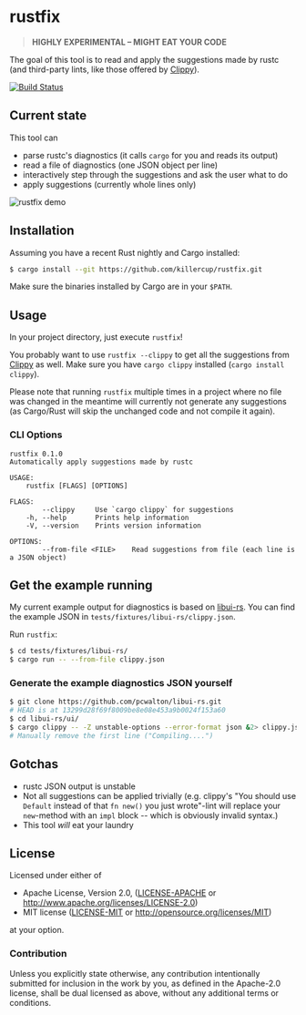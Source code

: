 # rustfix

> **HIGHLY EXPERIMENTAL – MIGHT EAT YOUR CODE**

The goal of this tool is to read and apply the suggestions made by rustc (and third-party lints, like those offered by [Clippy][clippy]).

[clippy]: https://github.com/Manishearth/rust-clippy

[![Build Status](https://travis-ci.org/killercup/rustfix.svg?branch=master)](https://travis-ci.org/killercup/rustfix)

## Current state

This tool can

- parse rustc's diagnostics (it calls `cargo` for you and reads its output)
- read a file of diagnostics (one JSON object per line)
- interactively step through the suggestions and ask the user what to do
- apply suggestions (currently whole lines only)

![rustfix demo](http://i.imgur.com/E9YkK76.png)

## Installation

Assuming you have a recent Rust nightly and Cargo installed:

```sh
$ cargo install --git https://github.com/killercup/rustfix.git
```

Make sure the binaries installed by Cargo are in your `$PATH`.

## Usage

In your project directory, just execute `rustfix`!

You probably want to use `rustfix --clippy` to get all the suggestions from [Clippy][clippy] as well. Make sure you have `cargo clippy` installed (`cargo install clippy`).

Please note that running `rustfix` multiple times in a project where no file was changed in the meantime will currently not generate any suggestions (as Cargo/Rust will skip the unchanged code and not compile it again).

### CLI Options

```plain
rustfix 0.1.0
Automatically apply suggestions made by rustc

USAGE:
    rustfix [FLAGS] [OPTIONS]

FLAGS:
        --clippy     Use `cargo clippy` for suggestions
    -h, --help       Prints help information
    -V, --version    Prints version information

OPTIONS:
        --from-file <FILE>    Read suggestions from file (each line is a JSON object)
```

## Get the example running

My current example output for diagnostics is based on [libui-rs](https://github.com/pcwalton/libui-rs). You can find the example JSON in `tests/fixtures/libui-rs/clippy.json`.

Run `rustfix`:

```sh
$ cd tests/fixtures/libui-rs/
$ cargo run -- --from-file clippy.json
```

### Generate the example diagnostics JSON yourself

```sh
$ git clone https://github.com/pcwalton/libui-rs.git
# HEAD is at 13299d28f69f8009be8e08e453a9b0024f153a60
$ cd libui-rs/ui/
$ cargo clippy -- -Z unstable-options --error-format json &2> clippy.json
# Manually remove the first line ("Compiling....")
```

## Gotchas

- rustc JSON output is unstable
- Not all suggestions can be applied trivially (e.g. clippy's "You should use `Default` instead of that `fn new()` you just wrote"-lint will replace your `new`-method with an `impl` block -- which is obviously invalid syntax.)
- This tool _will_ eat your laundry

## License

Licensed under either of

- Apache License, Version 2.0, ([LICENSE-APACHE](LICENSE-APACHE) or <http://www.apache.org/licenses/LICENSE-2.0>)
- MIT license ([LICENSE-MIT](LICENSE-MIT) or <http://opensource.org/licenses/MIT>)

at your option.

### Contribution

Unless you explicitly state otherwise, any contribution intentionally
submitted for inclusion in the work by you, as defined in the Apache-2.0
license, shall be dual licensed as above, without any additional terms or
conditions.
